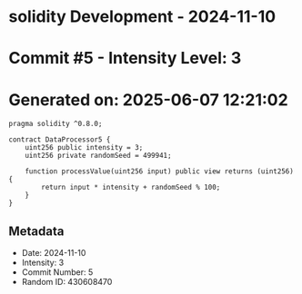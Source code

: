 ﻿# solidity Development - 2024-11-10
# Commit #5 - Intensity Level: 3
# Generated on: 2025-06-07 12:21:02
```solidity
pragma solidity ^0.8.0;

contract DataProcessor5 {
    uint256 public intensity = 3;
    uint256 private randomSeed = 499941;

    function processValue(uint256 input) public view returns (uint256) {
        return input * intensity + randomSeed % 100;
    }
}
```
## Metadata
- Date: 2024-11-10
- Intensity: 3
- Commit Number: 5
- Random ID: 430608470
